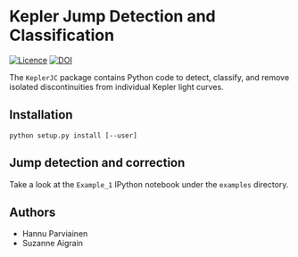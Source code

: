 Kepler Jump Detection and Classification
========================================

[![Licence](http://img.shields.io/badge/license-GPLv3-blue.svg?style=flat)](http://www.gnu.org/licenses/gpl-3.0.html)
[![DOI](https://zenodo.org/badge/5871/hpparvi/PyTransit.svg)](https://zenodo.org/badge/latestdoi/5871/hpparvi/PyTransit)

The `KeplerJC` package contains Python code to detect, classify, and remove isolated
discontinuities from individual Kepler light curves. 

Installation
------------

    python setup.py install [--user]


Jump detection and correction
-----------------------------

Take a look at the `Example_1` IPython notebook under the `examples` directory. 


Authors
-------

- Hannu Parviainen
- Suzanne Aigrain

